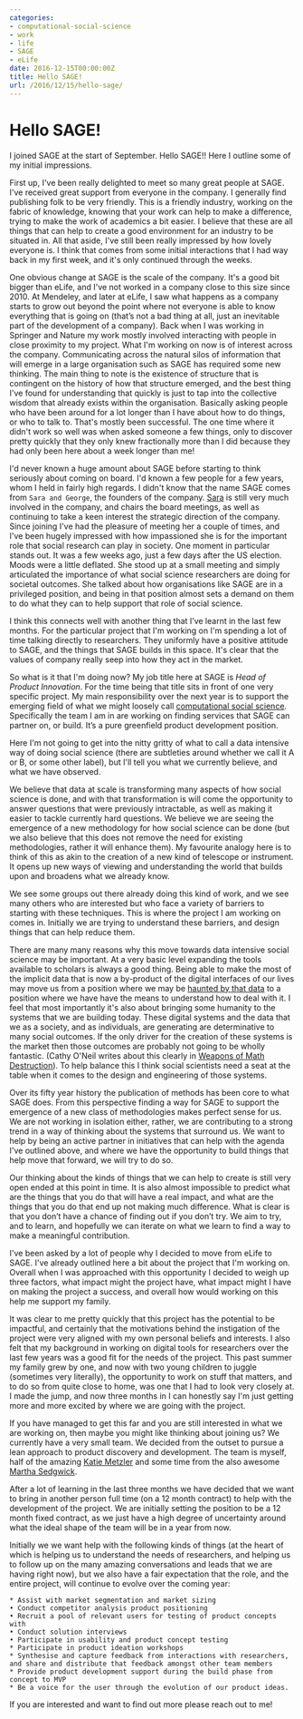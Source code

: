 ```yaml
---
categories:
- computational-social-science
- work
- life
- SAGE
- eLife
date: 2016-12-15T00:00:00Z
title: Hello SAGE!
url: /2016/12/15/hello-sage/
---
```


# Hello SAGE! 

I joined SAGE at the start of September. Hello SAGE!! Here I outline some of my initial impressions.

First up, I've been really delighted to meet so many great people at SAGE. I've received great support from everyone in the company. I generally find publishing folk to be very friendly. This is a friendly industry, working on the fabric of knowledge, knowing that your work can help to make a difference, trying to make the work of academics a bit easier. I believe that these are all things that can help to create a good environment for an industry to be situated in. All that aside, I've still been really impressed by how lovely everyone is. I think that comes from some initial interactions that I had way back in my first week, and it's only continued through the weeks. 

One obvious change at SAGE is the scale of the company. It's a good bit bigger than eLife, and I've not worked in a company close to this size since 2010. At Mendeley, and later at eLife, I saw what happens as a company starts to grow out beyond the point where not everyone is able to know everything that is going on (that’s not a bad thing at all, just an inevitable part of the development of a company). Back when I was working in Springer and Nature my work mostly involved interacting with people in close proximity to my project. What I'm working on now is of interest across the company. Communicating across the natural silos of information that will emerge in a large organisation such as SAGE has required some new thinking. The main thing to note is the existence of structure that is contingent on the history of how that structure emerged, and the best thing I've found for understanding that quickly is just to tap into the collective wisdom that already exists within the organisation. Basically asking people who have been around for a lot longer than I have about how to do things, or who to talk to. That's mostly been successful. The one time where it didn't work so well was when asked someone a few things, only to discover pretty quickly that they only knew fractionally more than I did because they had only been here about a week longer than me! 

I'd never known a huge amount about SAGE before starting to think seriously about coming on board. I'd known a few people for a few years, whom I held in fairly high regards. I didn't know that the name SAGE comes from `Sara and George`, the founders of the company. [Sara](https://en.wikipedia.org/wiki/Sara_Miller_McCune) is still very much involved in the company, and chairs the board meetings, as well as continuing to take a keen interest the strategic direction of the company. Since joining I've had the pleasure of meeting her a couple of times, and I've been hugely impressed with how impassioned she is for the important role that social research can play in society. One moment in particular stands out. It was a few weeks ago, just a few days after the US election. Moods were a little deflated. She stood up at a small meeting and simply articulated the importance of what social science researchers are doing for societal outcomes. She talked about how organisations like SAGE are in a privileged position, and being in that position almost sets a demand on them to do what they can to help support that role of social science. 

I think this connects well with another thing that I’ve learnt in the last few months. For the particular project that I'm working on I'm spending a lot of time talking directly to researchers. They uniformly have a positive attitude to SAGE, and the things that SAGE builds in this space. It's clear that the values of company really seep into how they act in the market. 

So what is it that I'm doing now? My job title here at SAGE is *Head of Product Innovation*. For the time being that title sits in front of one very specific project. My main responsibility over the next year is to support the emerging field of what we might loosely call [computational social science](https://en.wikipedia.org/wiki/Computational_social_science). Specifically the team I am in are working on finding services that SAGE can partner on, or build. It’s a pure greenfield product development position. 

Here I'm not going to get into the nitty gritty of what to call a data intensive way of doing social science (there are subtleties around whether we call it A or B, or some other label), but I'll tell you what we currently believe, and what we have observed. 

We believe that data at scale is transforming many aspects of how social science is done, and with that transformation is will come the opportunity to answer questions that were previously intractable, as well as making it easier to tackle currently hard questions. We believe we are seeing the emergence of a new methodology for how social science can be done (but we also believe that this does not remove the need for existing methodologies, rather it will enhance them). My favourite analogy here is to think of this as akin to the creation of a new kind of telescope or instrument. It opens up new ways of viewing and understanding the world that builds upon and broadens what we already know. 

We see some groups out there already doing this kind of work, and we see many others who are interested but who face a variety of barriers to starting with these techniques. This is where the project I am working on comes in. Initially we are trying to understand these barriers, and design things that can help reduce them.

There are many many reasons why this move towards data intensive social science may be important. At a very basic level expanding the tools available to scholars is always a good thing. Being able to make the most of the implicit data that is now a by-product of the digital interfaces of our lives may move us from a position where we may be [haunted by that data](http://idlewords.com/talks/haunted_by_data.htm) to a position where we have have the means to understand how to deal with it. I feel that most importantly it's also about bringing some humanity to the systems that we are building today. These digital systems and the data that we as a society, and as individuals, are generating are determinative to many social outcomes. If the only driver for the creation of these systems is the market then those outcomes are probably not going to be wholly fantastic. (Cathy O'Neil writes about this clearly in [Weapons of Math Destruction](https://www.amazon.co.uk/dp/B01LDFCP0S/ref=dp-kindle-redirect?_encoding=UTF8&btkr=1)). To help balance this I think social scientists need a seat at the table when it comes to the design and engineering of those systems. 

Over its fifty year history the publication of methods has been core to what SAGE does. From this perspective finding a way for SAGE to support the emergence of a new class of methodologies makes perfect sense for us. We are not working in isolation either, rather, we are contributing to a strong trend in a way of thinking about the systems that surround us. We want to help by being an active partner in initiatives that can help with the agenda I've outlined above, and where we have the opportunity to build things that help move that forward, we will try to do so. 

Our thinking about the kinds of things that we can help to create is still very open ended at this point in time. It is also almost impossible to predict what are the things that you do that will have a real impact, and what are the things that you do that end up not making much difference. What is clear is that you don’t have a chance of finding out if you don’t try. We aim to try, and to learn, and hopefully we can iterate on what we learn to find a way to make a meaningful contribution. 

I've been asked by a lot of people why I decided to move from eLife to SAGE. I've already outlined here a bit about the project that I'm working on. Overall when I was approached with this opportunity I decided to weigh up three factors, what impact might the project have, what impact might I have on making the project a success, and overall how would working on this help me support my family. 

It was clear to me pretty quickly that this project has the potential to be impactful, and certainly that the motivations behind the instigation of the project were very aligned with my own personal beliefs and interests. I also felt that my background in working on digital tools for researchers over the last few years was a good fit for the needs of the project. This past summer my family grew by one, and now with two young children to juggle (sometimes very literally), the opportunity to work on stuff that matters, and to do so from quite close to home, was one that I had to look very closely at. I made the jump, and now three months in I can honestly say I'm just getting more and more excited by where we are going with the project. 

If you have managed to get this far and you are still interested in what we are working on, then maybe you might like thinking about joining us? We currently have a very small team. We decided from the outset to pursue a lean approach to product discovery and development. The team is myself, half of the amazing [Katie Metzler](https://uk.linkedin.com/in/katie-metzler-a432719) and some time from the also awesome [Martha Sedgwick](https://uk.linkedin.com/in/marthasedgwick). 

After a lot of learning in the last three months we have decided that we want to bring in another person full time (on a 12 month contract) to help with the development of the project. We are initially setting the position to be a 12 month fixed contract, as we just have a high degree of uncertainty around what the ideal shape of the team will be in a year from now.  

Initially we we want help with the following kinds of things (at the heart of which is helping us to understand the needs of researchers, and helping us to follow up on the many amazing conversations and leads that we are having right now), but we also have a fair expectation that the role, and the entire project, will continue to evolve over the coming year:

	* Assist with market segmentation and market sizing
	• Conduct competitor analysis product positioning
	• Recruit a pool of relevant users for testing of product concepts with
	• Conduct solution interviews
	• Participate in usability and product concept testing
	* Participate in product ideation workshops
	* Synthesise and capture feedback from interactions with researchers, and share and distribute that feedback amongst other team members
	* Provide product development support during the build phase from concept to MVP
	* Be a voice for the user through the evolution of our product ideas.

If you are interested and want to find out more please reach out to me! 

